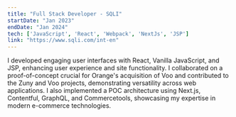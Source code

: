```yaml
---
title: "Full Stack Developer - SQLI"
startDate: "Jan 2023"
endDate: "Jan 2024"
tech: ['JavaScript', 'React', 'Webpack', 'NextJs', 'JSP']
link: "https://www.sqli.com/int-en"
---
```

I developed engaging user interfaces with React, Vanilla JavaScript, and JSP, enhancing user experience and site functionality. I collaborated on a proof-of-concept crucial for Orange's acquisition of Voo and contributed to the Zuny and Voo projects, demonstrating versatility across web applications. I also implemented a POC architecture using Next.js, Contentful, GraphQL, and Commercetools, showcasing my expertise in modern e-commerce technologies.